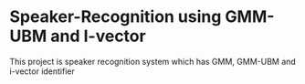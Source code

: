 # Speaker-Recognition using GMM-UBM and I-vector
This project is speaker recognition system which has GMM, GMM-UBM and i-vector identifier
